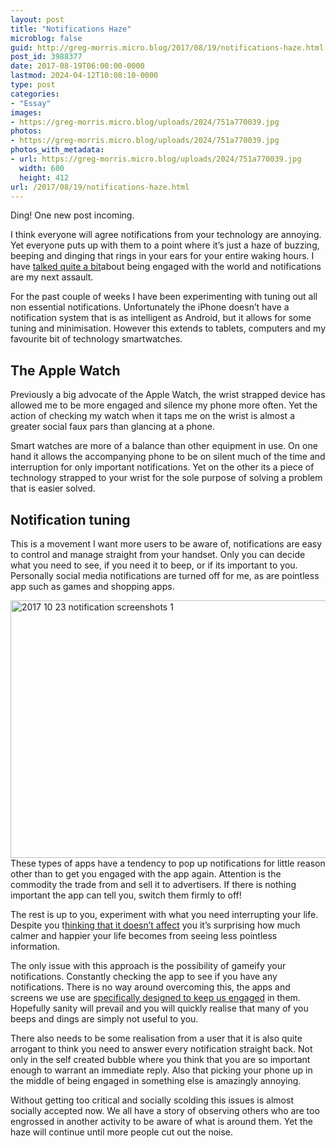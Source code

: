 ```yaml
---
layout: post
title: "Notifications Haze"
microblog: false
guid: http://greg-morris.micro.blog/2017/08/19/notifications-haze.html
post_id: 3988377
date: 2017-08-19T06:00:00-0000
lastmod: 2024-04-12T10:08:10-0000
type: post
categories:
- "Essay"
images:
- https://greg-morris.micro.blog/uploads/2024/751a770039.jpg
photos:
- https://greg-morris.micro.blog/uploads/2024/751a770039.jpg
photos_with_metadata:
- url: https://greg-morris.micro.blog/uploads/2024/751a770039.jpg
  width: 600
  height: 412
url: /2017/08/19/notifications-haze.html
---
```

<!--kg-card-begin: html--><p>Ding! One new post incoming.</p>
<p>I think everyone will agree notifications from your technology are annoying. Yet everyone puts up with them to a point where it’s just a haze of buzzing, beeping and dinging that rings in your ears for your entire waking hours. I have <a href="https://www.byodpodcast.com/episodes/episode-1-renders-of-leaks-of-lies/30/4/2017" rel="nofollow">talked quite a bit</a>about being engaged with the world and notifications are my next assault.</p>
<p>For the past couple of weeks I have been experimenting with tuning out all non essential notifications. Unfortunately the iPhone doesn’t have a notification system that is as intelligent as Android, but it allows for some tuning and minimisation. However this extends to tablets, computers and my favourite bit of technology smartwatches.</p>
<h2>The Apple Watch</h2>
<p>Previously a big advocate of the Apple Watch, the wrist strapped device has allowed me to be more engaged and silence my phone more often. Yet the action of checking my watch when it taps me on the wrist is almost a greater social faux pars than glancing at a phone.</p>
<p>Smart watches are more of a balance than other equipment in use. On one hand it allows the accompanying phone to be on silent much of the time and interruption for only important notifications. Yet on the other its a piece of technology strapped to your wrist for the sole purpose of solving a problem that is easier solved.</p>
<h2>Notification tuning</h2>
<p>This is a movement I want more users to be aware of, notifications are easy to control and manage straight from your handset. Only you can decide what you need to see, if you need it to beep, or if its important to you. Personally social media notifications are turned off for me, as are pointless app such as games and shopping apps.</p>
<p><img loading="lazy" style="margin-left:auto;margin-right:auto" src="https://greg-morris.micro.blog/uploads/2024/751a770039.jpg" alt="2017 10 23 notification screenshots 1" title="2017-10-23-notification-screenshots-1.jpeg" border="0" width="600" height="412" />These types of apps have a tendency to pop up notifications for little reason other than to get you engaged with the app again. Attention is the commodity the trade from and sell it to advertisers. If there is nothing important the app can tell you, switch them firmly to off!</p>
<p>The rest is up to you, experiment with what you need interrupting your life. Despite you t<a href="http://www.adweek.com/digital/needy-technology-too-many-notifications-causes-users-to-tune-out/" rel="nofollow">hinking that it doesn’t affect</a> you it’s surprising how much calmer and happier your life becomes from seeing less pointless information.</p>
<p>The only issue with this approach is the possibility of gameify your notifications. Constantly checking the app to see if you have any notifications. There is no way around overcoming this, the apps and screens we use are <a href="https://www.samharris.org/podcast/item/what-is-technology-doing-to-us" rel="nofollow">specifically designed to keep us engaged</a> in them. Hopefully sanity will prevail and you will quickly realise that many of you beeps and dings are simply not useful to you.</p>
<p>There also needs to be some realisation from a user that it is also quite arrogant to think you need to answer every notification straight back. Not only in the self created bubble where you think that you are so important enough to warrant an immediate reply. Also that picking your phone up in the middle of being engaged in something else is amazingly annoying.</p>
<p>Without getting too critical and socially scolding this issues is almost socially accepted now. We all have a story of observing others who are too engrossed in another activity to be aware of what is around them. Yet the haze will continue until more people cut out the noise.</p>
<!--kg-card-end: html-->

